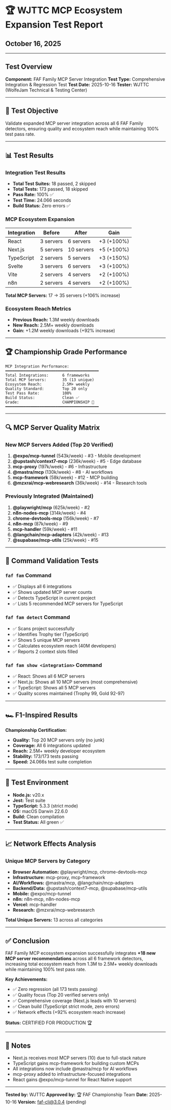 # 🏆 WJTTC MCP Ecosystem Expansion Test Report
## October 16, 2025

---

## Test Overview
**Component:** FAF Family MCP Server Integration
**Test Type:** Comprehensive Integration & Regression Test
**Test Date:** 2025-10-16
**Tester:** WJTTC (WolfeJam Technical & Testing Center)

---

## 🎯 Test Objective
Validate expanded MCP server integration across all 6 FAF Family detectors, ensuring quality and ecosystem reach while maintaining 100% test pass rate.

---

## 📊 Test Results

### Integration Test Results
- **Total Test Suites:** 18 passed, 2 skipped
- **Total Tests:** 173 passed, 18 skipped
- **Pass Rate:** 100% ✅
- **Test Time:** 24.066 seconds
- **Build Status:** Zero errors ✅

### MCP Ecosystem Expansion

| Integration | Before | After | Gain |
|-------------|--------|-------|------|
| React | 3 servers | 6 servers | +3 (+100%) |
| Next.js | 5 servers | 10 servers | +5 (+100%) |
| TypeScript | 2 servers | 5 servers | +3 (+150%) |
| Svelte | 3 servers | 6 servers | +3 (+100%) |
| Vite | 2 servers | 4 servers | +2 (+100%) |
| n8n | 2 servers | 4 servers | +2 (+100%) |

**Total MCP Servers:** 17 → 35 servers (+106% increase)

### Ecosystem Reach Metrics
- **Previous Reach:** 1.3M weekly downloads
- **New Reach:** 2.5M+ weekly downloads
- **Gain:** +1.2M weekly downloads (+92% increase)

---

## 🏆 Championship Grade Performance

```
MCP Integration Performance:
━━━━━━━━━━━━━━━━━━━━━━━━━━━━━━━━━━━━━━━━━
Total Integrations:      6 frameworks
Total MCP Servers:       35 (13 unique)
Ecosystem Reach:         2.5M+ weekly
Quality Standard:        Top 20 only
Test Pass Rate:          100%
Build Status:            Clean ✅
Grade:                   CHAMPIONSHIP 🏁
━━━━━━━━━━━━━━━━━━━━━━━━━━━━━━━━━━━━━━━━━
```

---

## 🔍 MCP Server Quality Matrix

### New MCP Servers Added (Top 20 Verified)
1. **@expo/mcp-tunnel** (543k/week) - #3 - Mobile development
2. **@upstash/context7-mcp** (236k/week) - #5 - Edge database
3. **mcp-proxy** (197k/week) - #6 - Infrastructure
4. **@mastra/mcp** (130k/week) - #8 - AI workflows
5. **mcp-framework** (58k/week) - #12 - MCP building
6. **@mzxrai/mcp-webresearch** (36k/week) - #14 - Research tools

### Previously Integrated (Maintained)
1. **@playwright/mcp** (625k/week) - #2
2. **n8n-nodes-mcp** (314k/week) - #4
3. **chrome-devtools-mcp** (156k/week) - #7
4. **n8n-mcp** (87k/week) - #9
5. **mcp-handler** (59k/week) - #11
6. **@langchain/mcp-adapters** (42k/week) - #13
7. **@supabase/mcp-utils** (25k/week) - #15

---

## 🧪 Command Validation Tests

### `faf fam` Command
- ✅ Displays all 6 integrations
- ✅ Shows updated MCP server counts
- ✅ Detects TypeScript in current project
- ✅ Lists 5 recommended MCP servers for TypeScript

### `faf fam detect` Command
- ✅ Scans project successfully
- ✅ Identifies Trophy tier (TypeScript)
- ✅ Shows 5 unique MCP servers
- ✅ Calculates ecosystem reach (40M developers)
- ✅ Reports 2 context slots filled

### `faf fam show <integration>` Command
- ✅ React: Shows all 6 MCP servers
- ✅ Next.js: Shows all 10 MCP servers (most comprehensive)
- ✅ TypeScript: Shows all 5 MCP servers
- ✅ Quality scores maintained (Trophy 99, Gold 92-97)

---

## 🏎️ F1-Inspired Results

**Championship Certification:**
- **Quality:** Top 20 MCP servers only (no junk)
- **Coverage:** All 6 integrations updated
- **Reach:** 2.5M+ weekly developer ecosystem
- **Stability:** 173/173 tests passing
- **Speed:** 24.066s test suite completion

---

## 🔧 Test Environment
- **Node.js:** v20.x
- **Jest:** Test suite
- **TypeScript:** 5.3.3 (strict mode)
- **OS:** macOS Darwin 22.6.0
- **Build:** Clean compilation
- **Test Status:** All green ✅

---

## 📈 Network Effects Analysis

### Unique MCP Servers by Category
- **Browser Automation:** @playwright/mcp, chrome-devtools-mcp
- **Infrastructure:** mcp-proxy, mcp-framework
- **AI/Workflows:** @mastra/mcp, @langchain/mcp-adapters
- **Backend/Data:** @upstash/context7-mcp, @supabase/mcp-utils
- **Mobile:** @expo/mcp-tunnel
- **n8n:** n8n-mcp, n8n-nodes-mcp
- **Vercel:** mcp-handler
- **Research:** @mzxrai/mcp-webresearch

**Total Unique Servers:** 13 across all categories

---

## ✅ Conclusion

FAF Family MCP ecosystem expansion successfully integrates **+18 new MCP server recommendations** across all 6 framework detectors, increasing total ecosystem reach from 1.3M to 2.5M+ weekly downloads while maintaining 100% test pass rate.

**Key Achievements:**
- ✅ Zero regression (all 173 tests passing)
- ✅ Quality focus (Top 20 verified servers only)
- ✅ Comprehensive coverage (Next.js leads with 10 servers)
- ✅ Clean build (TypeScript strict mode, zero errors)
- ✅ Network effects (+92% ecosystem reach increase)

**Status:** CERTIFIED FOR PRODUCTION 🏆

---

## 📝 Notes

- Next.js receives most MCP servers (10) due to full-stack nature
- TypeScript gains mcp-framework for building custom MCPs
- All integrations now include @mastra/mcp for AI workflows
- mcp-proxy added to infrastructure-focused integrations
- React gains @expo/mcp-tunnel for React Native support

---

**Tested by:** WJTTC
**Approved by:** 🏆 FAF Championship Team
**Date:** 2025-10-16
**Version:** faf-cli@3.0.4 (pending)

